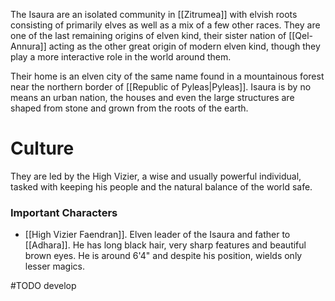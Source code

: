 The Isaura are an isolated community in [[Zitrumea]] with elvish roots consisting of primarily elves as well as a mix of a few other races. They are one of the last remaining origins of elven kind, their sister nation of [[Qel-Annura]] acting as the other great origin of modern elven kind, though they play a more interactive role in the world around them.

Their home is an elven city of the same name found in a mountainous forest near the northern border of [[Republic of Pyleas|Pyleas]]. Isaura is by no means an urban nation, the houses and even the large structures are shaped from stone and grown from the roots of the earth.  
# Culture
They are led by the High Vizier, a wise and usually powerful individual, tasked with keeping his people and the natural balance of the world safe.
### Important Characters
- [[High Vizier Faendran]]. Elven leader of the Isaura and father to [[Adhara]]. He has long black hair, very sharp features and beautiful brown eyes. He is around 6'4" and despite his position, wields only lesser magics.

#TODO develop